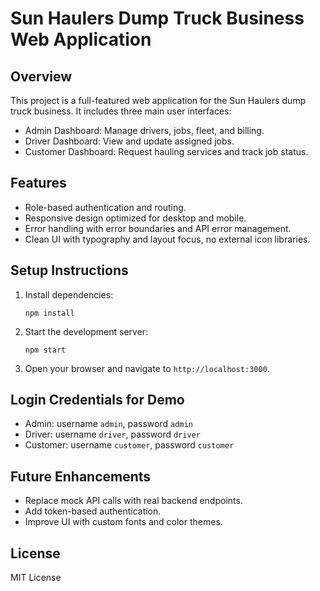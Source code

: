 # Sun Haulers Dump Truck Business Web Application

## Overview
This project is a full-featured web application for the Sun Haulers dump truck business. It includes three main user interfaces:
- Admin Dashboard: Manage drivers, jobs, fleet, and billing.
- Driver Dashboard: View and update assigned jobs.
- Customer Dashboard: Request hauling services and track job status.

## Features
- Role-based authentication and routing.
- Responsive design optimized for desktop and mobile.
- Error handling with error boundaries and API error management.
- Clean UI with typography and layout focus, no external icon libraries.

## Setup Instructions
1. Install dependencies:
   ```
   npm install
   ```
2. Start the development server:
   ```
   npm start
   ```
3. Open your browser and navigate to `http://localhost:3000`.

## Login Credentials for Demo
- Admin: username `admin`, password `admin`
- Driver: username `driver`, password `driver`
- Customer: username `customer`, password `customer`

## Future Enhancements
- Replace mock API calls with real backend endpoints.
- Add token-based authentication.
- Improve UI with custom fonts and color themes.

## License
MIT License
